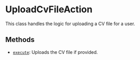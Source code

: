 # UploadCvFileAction

This class handles the logic for uploading a CV file for a user.

## Methods
- [`execute`](execute.md): Uploads the CV file if provided.
